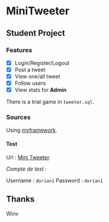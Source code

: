 # MiniTweeter

## Student Project

### Features

- [x] Login/Register/Logout
- [x] Post a tweet
- [x] View one/all tweet
- [x] Follow users
- [x] View stats for **Admin**

There is a trial game in ``tweeter.sql``.

### Sources

Using [myframework](https://github.com/winvdaking/myframework).

#### Test

Url : [Mini Tweeter](https://webetu.iutnc.univ-lorraine.fr/www/lopez94u/Tweeter/).

_Compte de test :_

Username : `dorian1`
Password : `dorian1`

Thanks
---
Winv
